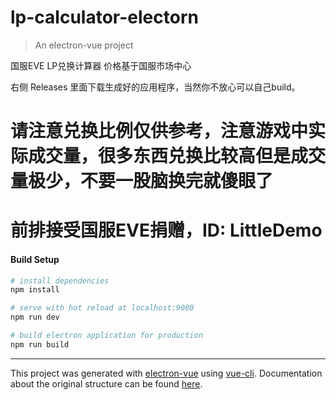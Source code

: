 # lp-calculator-electorn

> An electron-vue project

国服EVE LP兑换计算器 价格基于国服市场中心

右侧 Releases 里面下载生成好的应用程序，当然你不放心可以自己build。

# 请注意兑换比例仅供参考，注意游戏中实际成交量，很多东西兑换比较高但是成交量极少，不要一股脑换完就傻眼了

# 前排接受国服EVE捐赠，ID: LittleDemo

#### Build Setup

``` bash
# install dependencies
npm install

# serve with hot reload at localhost:9080
npm run dev

# build electron application for production
npm run build


```

---

This project was generated with [electron-vue](https://github.com/SimulatedGREG/electron-vue) using [vue-cli](https://github.com/vuejs/vue-cli). Documentation about the original structure can be found [here](https://simulatedgreg.gitbooks.io/electron-vue/content/index.html).
